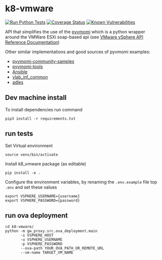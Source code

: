 # k8-vmware

[![Run Python Tests](https://github.com/k8-proxy/k8-vmware/workflows/Run%20Python%20Tests/badge.svg)](https://github.com/k8-proxy/k8-vmware/actions)
[![Coverage Status](https://coveralls.io/repos/github/k8-proxy/k8-vmware/badge.svg?branch=main)](https://coveralls.io/github/k8-proxy/k8-vmware?branch=main)
[![Known Vulnerabilities](https://snyk.io/test/github/k8-proxy/k8-vmware/badge.svg?targetFile=requirements.txt)](https://snyk.io/test/github/k8-proxy/k8-vmware?targetFile=requirements.txt)

API that simplifies the use of the [pyvmomi](https://github.com/vmware/pyvmomi) which is a python wrapper around the VMWare ESXi soap-based api (see [VMware vSphere API Reference Documentation](https://code.vmware.com/apis/968))

Other similar implementations and good sources of pyvmomi examples:
- [pyvmomi-community-samples](https://github.com/vmware/pyvmomi-community-samples)
- [pyvmomi-tools](https://github.com/vmware-archive/pyvmomi-tools)
- [Ansible](https://github.com/ansible-collections/community.vmware/blob/main/plugins/modules/vmware_guest.py])
- [vlab_inf_common](https://github.com/willnx/vlab_inf_common)
- [adles](https://www.programcreek.com/python/?code=GhostofGoes%2FADLES%2FADLES-master%2Fadles%2Fvsphere%2Fvsphere_class.py#)




## Dev machine install

To install dependencies run command

```pip3 install -r requirements.txt```

## run tests

Set Virtual environment

```source venv/bin/activate```

Install k8_vmware package (as editable)

```pip install -e .```

Configure the environment variables, by renaming the `.env.example` file top `.env` and set these values

```export VSPHERE_HOST={IP of ESXi server}
export VSPHERE_USERNAME={username}
export VSPHERE_PASSWORD={password}
```
## run ova deployment

```
cd k8-vmware/
python -m gw_proxy.src.ova_deployment.main 
       -s VSPHERE_HOST
       -u VSPHERE_USERNAME
       -p VSPHERE_PASSWORD
       --ova-path YOUR_OVA_PATH_OR_REMOTE_URL
       --vm-name TARGET_VM_NAME
```
